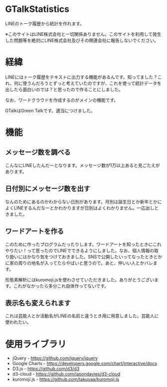 # GTalkStatistics
LINEのトーク履歴から統計を作れます。

※このサイトはLINE株式会社と一切関係ありません。このサイトを利用して発生した問題等を絶対にLINE株式会社及びその関連会社に報告しないでください。

# 経緯
LINEにはトーク履歴をテキストに出力する機能があるんです。知ってました？これ、何に使うんだろうとずっと考えていたのですが、これを使って統計データを出したら面白いのでは？と思ったので作ることにしました。

なお、ワードクラウドを作成するのがメインの機能です。

GTalkはGreen Talkです。適当につけました。

# 機能
## メッセージ数を調べる
こんなにLINEしたんだーとなります。メッセージ数が1万以上あると見ごたえがあります。

## 日付別にメッセージ数を出す
なんのためにあるのかわからない日別があります。月別は誕生日とか新年とかによくLINEするんだなーとかわかりますが日別はよくわかりません。一応出しときました。

## ワードアートを作る
このために作ったプログラムだったりします。ワードアートを知ったときにこれやりたい！って思ったのでLINEでできるようにしました。なお、個人情報の取り扱いにはかなり気をつけておきました。SNSで公開したいってなったときとかに家の周りの地名が入ってたらやばいと思うので。あと、仲いい人とかバレます。

形態素解析にはkuromoji.jsを使わさせていただきました。ありがとうございます。これがなかったら多分これ自体作ってないです。

## 表示名も変えられます
これは芸能人とか活動名がLINEの名前と違うとき用に用意しました。芸能人に使われたい。

# 使用ライブラリ
 - jQuery - https://github.com/jquery/jquery
 - Google Charts - https://developers.google.com/chart/interactive/docs
 - D3.js - https://github.com/d3/d3
 - d3-cloud - https://github.com/jasondavies/d3-cloud
 - kuromoji.js - https://github.com/takuyaa/kuromoji.js
